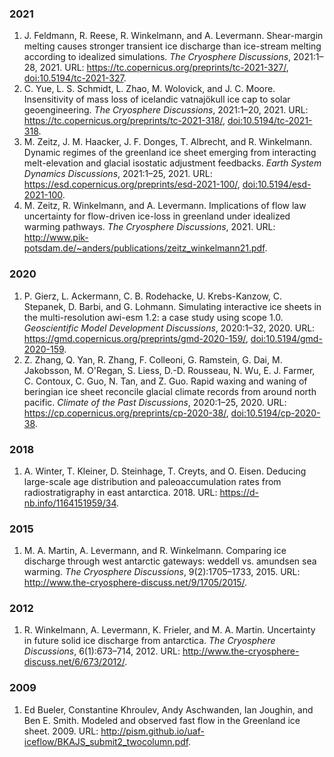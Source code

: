 ### 2021

1. J\. Feldmann, R\. Reese, R\. Winkelmann, and A\. Levermann\. Shear\-margin melting causes stronger transient ice discharge than ice\-stream melting according to idealized simulations\. *The Cryosphere Discussions*, 2021:1–28, 2021\. URL: [https://tc\.copernicus\.org/preprints/tc\-2021\-327/](https://tc.copernicus.org/preprints/tc-2021-327/), [doi:10\.5194/tc\-2021\-327](https://doi.org/10.5194/tc-2021-327)\.   
2. C\. Yue, L\. S\. Schmidt, L\. Zhao, M\. Wolovick, and J\. C\. Moore\. Insensitivity of mass loss of icelandic vatnajökull ice cap to solar geoengineering\. *The Cryosphere Discussions*, 2021:1–20, 2021\. URL: [https://tc\.copernicus\.org/preprints/tc\-2021\-318/](https://tc.copernicus.org/preprints/tc-2021-318/), [doi:10\.5194/tc\-2021\-318](https://doi.org/10.5194/tc-2021-318)\.   
3. M\. Zeitz, J\. M\. Haacker, J\. F\. Donges, T\. Albrecht, and R\. Winkelmann\. Dynamic regimes of the greenland ice sheet emerging from interacting melt\-elevation and glacial isostatic adjustment feedbacks\. *Earth System Dynamics Discussions*, 2021:1–25, 2021\. URL: [https://esd\.copernicus\.org/preprints/esd\-2021\-100/](https://esd.copernicus.org/preprints/esd-2021-100/), [doi:10\.5194/esd\-2021\-100](https://doi.org/10.5194/esd-2021-100)\.   
4. M\. Zeitz, R\. Winkelmann, and A\. Levermann\. Implications of flow law uncertainty for flow\-driven ice\-loss in greenland under idealized warming pathways\. *The Cryosphere Discussions*, 2021\. URL: [http://www\.pik\-potsdam\.de/~anders/publications/zeitz\_winkelmann21\.pdf](http://www.pik-potsdam.de/~anders/publications/zeitz_winkelmann21.pdf)\.   

### 2020

1. P\. Gierz, L\. Ackermann, C\. B\. Rodehacke, U\. Krebs\-Kanzow, C\. Stepanek, D\. Barbi, and G\. Lohmann\. Simulating interactive ice sheets in the multi\-resolution awi\-esm 1\.2: a case study using scope 1\.0\. *Geoscientific Model Development Discussions*, 2020:1–32, 2020\. URL: [https://gmd\.copernicus\.org/preprints/gmd\-2020\-159/](https://gmd.copernicus.org/preprints/gmd-2020-159/), [doi:10\.5194/gmd\-2020\-159](https://doi.org/10.5194/gmd-2020-159)\.   
2. Z\. Zhang, Q\. Yan, R\. Zhang, F\. Colleoni, G\. Ramstein, G\. Dai, M\. Jakobsson, M\. O'Regan, S\. Liess, D\.\-D\. Rousseau, N\. Wu, E\. J\. Farmer, C\. Contoux, C\. Guo, N\. Tan, and Z\. Guo\. Rapid waxing and waning of beringian ice sheet reconcile glacial climate records from around north pacific\. *Climate of the Past Discussions*, 2020:1–25, 2020\. URL: [https://cp\.copernicus\.org/preprints/cp\-2020\-38/](https://cp.copernicus.org/preprints/cp-2020-38/), [doi:10\.5194/cp\-2020\-38](https://doi.org/10.5194/cp-2020-38)\.   

### 2018

1. A\. Winter, T\. Kleiner, D\. Steinhage, T\. Creyts, and O\. Eisen\. Deducing large\-scale age distribution and paleoaccumulation rates from radiostratigraphy in east antarctica\. 2018\. URL: [https://d\-nb\.info/1164151959/34](https://d-nb.info/1164151959/34)\.   

### 2015

1. M\. A\. Martin, A\. Levermann, and R\. Winkelmann\. Comparing ice discharge through west antarctic gateways: weddell vs\. amundsen sea warming\. *The Cryosphere Discussions*, 9\(2\):1705–1733, 2015\. URL: [http://www\.the\-cryosphere\-discuss\.net/9/1705/2015/](http://www.the-cryosphere-discuss.net/9/1705/2015/)\.   

### 2012

1. R\. Winkelmann, A\. Levermann, K\. Frieler, and M\. A\. Martin\. Uncertainty in future solid ice discharge from antarctica\. *The Cryosphere Discussions*, 6\(1\):673–714, 2012\. URL: [http://www\.the\-cryosphere\-discuss\.net/6/673/2012/](http://www.the-cryosphere-discuss.net/6/673/2012/)\.   

### 2009

1. Ed Bueler, Constantine Khroulev, Andy Aschwanden, Ian Joughin, and Ben E\. Smith\. Modeled and observed fast flow in the Greenland ice sheet\. 2009\. URL: [http://pism\.github\.io/uaf\-iceflow/BKAJS\_submit2\_twocolumn\.pdf](http://pism.github.io/uaf-iceflow/BKAJS_submit2_twocolumn.pdf)\.   

